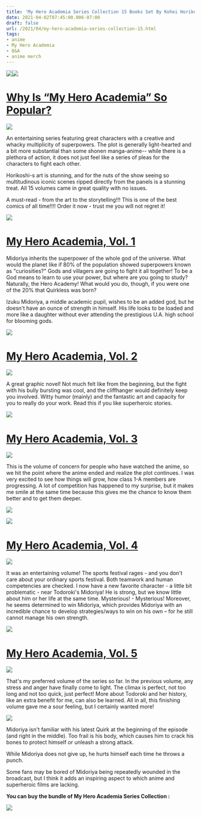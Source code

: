 ```yaml
---
title: 'My Hero Academia Series Collection 15 Books Set By Kohei Horikoshi '
date: 2021-04-02T07:45:00.006-07:00
draft: false
url: /2021/04/my-hero-academia-series-collection-15.html
tags: 
- anime
- My Hero Academia
- Q&A
- anime merch
---
```


[![](//ws-na.amazon-adsystem.com/widgets/q?_encoding=UTF8&ASIN=9526535065&Format=_SL160_&ID=AsinImage&MarketPlace=US&ServiceVersion=20070822&WS=1&tag=animecrush-20&language=en_US)](https://www.amazon.com/Academia-Collection-Books-Kohei-Horikoshi/dp/9526535065?ie=UTF8&linkCode=li2&tag=animecrush-20&linkId=7f3aacc6d17156d9dddf95446ad97d12&language=en_US&ref_=as_li_ss_il)![](https://ir-na.amazon-adsystem.com/e/ir?t=animecrush-20&language=en_US&l=li2&o=1&a=9526535065)

[Why Is “My Hero Academia” So Popular?](https://amzn.to/3fBtjaD)
================================================================

**[![](https://lh3.googleusercontent.com/-T9CdcpzoSGE/YGcnnvKMx4I/AAAAAAAABT0/CHwZxJ4Einka307RKKuPdR41D9m407Y4gCLcBGAsYHQ/image.png)](https://amzn.to/3fBtjaD)**

An entertaining series featuring great characters with a creative and whacky multiplicity of superpowers. The plot is generally light-hearted and a bit more substantial than some shonen manga-anime-- while there is a plethora of action, it does not just feel like a series of pleas for the characters to fight each other.

Horikoshi-s art is stunning, and for the nuts of the show seeing so multitudinous iconic scenes ripped directly from the panels is a stunning treat. All 15 volumes came in great quality with no issues.  

A must-read - from the art to the storytelling!!! This is one of the best comics of all time!!!! Order it now - trust me you will not regret it!

[![](https://lh3.googleusercontent.com/-6JJpt5FFM5A/YGclrTQb17I/AAAAAAAABTs/Ev1CFdxPzGEVtMAU1CF9GvECg5ytfd1ugCLcBGAsYHQ/image.png)](https://amzn.to/3fBtjaD)

  

  

[My Hero Academia, Vol. 1](https://amzn.to/2OgtEUZ)
===================================================

  

  

Midoriya inherits the superpower of the whole god of the universe. What would the planet like if 80% of the population showed superpowers known as "curiosities?" Gods and villagers are going to fight it all together! To be a God means to learn to use your power, but where are you going to study? Naturally, the Hero Academy! What would you do, though, if you were one of the 20% that Quirkless was born?

Izuku Midoriya, a middle academic pupil, wishes to be an added god, but he doesn't have an ounce of strength in himself. His life looks to be loaded and more like a daughter without ever attending the prestigious U.A. high school for blooming gods.

  

[![](https://lh3.googleusercontent.com/-6JJpt5FFM5A/YGclrTQb17I/AAAAAAAABTs/Ev1CFdxPzGEVtMAU1CF9GvECg5ytfd1ugCLcBGAsYHQ/image.png)](https://amzn.to/2OgtEUZ)

  

[My Hero Academia, Vol. 2](https://amzn.to/3fxNSot)
===================================================

  

[![](https://lh3.googleusercontent.com/-r_U13irai9k/YGcn52Bf4oI/AAAAAAAABT8/Sg8uXf_cXwwhhvZeoF_up20-tXulS08uQCLcBGAsYHQ/image.png)](https://amzn.to/3fxNSot)

  

A great graphic novel! Not much felt like from the beginning, but the fight with his bully bursting was cool, and the cliffhanger would definitely keep you involved. Witty humor (mainly) and the fantastic art and capacity for you to really do your work. Read this if you like superheroic stories.

[![](https://lh3.googleusercontent.com/-6JJpt5FFM5A/YGclrTQb17I/AAAAAAAABTs/Ev1CFdxPzGEVtMAU1CF9GvECg5ytfd1ugCLcBGAsYHQ/image.png)](https://amzn.to/3fxNSot)

  

[My Hero Academia, Vol. 3](https://amzn.to/3wk44zB)
===================================================

  

[![](https://lh3.googleusercontent.com/-NioGUZkX7jI/YGcpC8QksyI/AAAAAAAABUE/GSjXRqUcH346QEMCvOTo9sFkrHC97ZUhQCLcBGAsYHQ/image.png)](https://amzn.to/3fzmvub)

  

This is the volume of concern for people who have watched the anime, so we hit the point where the anime ended and realize the plot continues. I was very excited to see how things will grow, how class 1-A members are progressing. A lot of competition has happened to my surprise, but it makes me smile at the same time because this gives me the chance to know them better and to get them deeper.

  

[![](https://lh3.googleusercontent.com/-6JJpt5FFM5A/YGclrTQb17I/AAAAAAAABTs/Ev1CFdxPzGEVtMAU1CF9GvECg5ytfd1ugCLcBGAsYHQ/image.png)](https://amzn.to/3fzmvub)

  

[![](https://lh3.googleusercontent.com/-FPhGhJonpsc/YGcqJAwKwEI/AAAAAAAABUM/AADau8r8cTY087OOOL6axt8FtflA9STagCLcBGAsYHQ/image.png)](https://amzn.to/3wjyGkF)

  

[My Hero Academia, Vol. 4](https://amzn.to/3uhppI5)
===================================================

  

[![](https://lh3.googleusercontent.com/-J694notSmA8/YGcq_h_eNRI/AAAAAAAABUY/BY4Oo7s85CAnKYMbRlNmqrKEcK3QoJRQgCLcBGAsYHQ/image.png)](https://amzn.to/3fCIEaL)

  

It was an entertaining volume! The sports festival rages - and you don't care about your ordinary sports festival. Both teamwork and human competencies are checked. I now have a new favorite character - a little bit problematic - near Todoroki's Midoriya! He is strong, but we know little about him or her life at the same time. Mysterious! - Mysterious! Moreover, he seems determined to win Midoriya, which provides Midoriya with an incredible chance to develop strategies/ways to win on his own – for he still cannot manage his own strength.

  

[![](https://lh3.googleusercontent.com/-6JJpt5FFM5A/YGclrTQb17I/AAAAAAAABTs/Ev1CFdxPzGEVtMAU1CF9GvECg5ytfd1ugCLcBGAsYHQ/image.png)](https://amzn.to/3fCIEaL)

  

[My Hero Academia, Vol. 5](https://amzn.to/3sND3SR)
===================================================

  

[![](https://lh3.googleusercontent.com/-olLbPYOLQmA/YGcrf-4QRqI/AAAAAAAABUk/F-SaeBeV_tsxS6Csd3bJw5lWxEtO-cVFwCLcBGAsYHQ/image.png)](https://amzn.to/3sND3SR)

  

That's my preferred volume of the series so far. In the previous volume, any stress and anger have finally come to light. The climax is perfect, not too long and not too quick, just perfect! More about Todoroki and her history, like an extra benefit for me, can also be learned. All in all, this finishing volume gave me a sour feeling, but I certainly wanted more!

  
[![](https://lh3.googleusercontent.com/-6JJpt5FFM5A/YGclrTQb17I/AAAAAAAABTs/Ev1CFdxPzGEVtMAU1CF9GvECg5ytfd1ugCLcBGAsYHQ/image.png)](https://amzn.to/3sND3SR)

  

  

Midoriya isn't familiar with his latest Quirk at the beginning of the episode (and right in the middle). Too frail is his body, which causes him to crack his bones to protect himself or unleash a strong attack.

  

While Midoriya does not give up, he hurts himself each time he throws a punch.

Some fans may be bored of Midoriya being repeatedly wounded in the broadcast, but I think it adds an inspiring aspect to which anime and superheroic films are lacking.

  

**You can buy the bundle of My Hero Academia Series Collection :**

  

[![](https://lh3.googleusercontent.com/-6JJpt5FFM5A/YGclrTQb17I/AAAAAAAABTs/Ev1CFdxPzGEVtMAU1CF9GvECg5ytfd1ugCLcBGAsYHQ/image.png)](https://amzn.to/3fBtjaD)